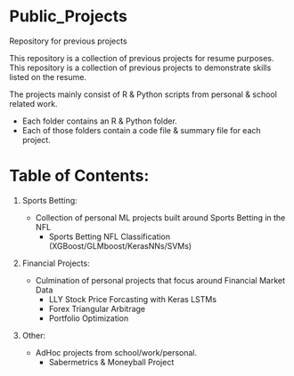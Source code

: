 # Public_Projects
Repository for previous projects

This repository is a collection of previous projects for resume purposes.
This repository is a collection of previous projects to demonstrate skills listed on the resume.

The projects mainly consist of R & Python scripts from personal & school related work.
   - Each folder contains an R & Python folder.
   - Each of those folders contain a code file & summary file for each project.

# Table of Contents:
   
1. Sports Betting:
   - Collection of personal ML projects built around Sports Betting in the NFL
      -   Sports Betting NFL Classification (XGBoost/GLMboost/KerasNNs/SVMs)
   
2. Financial Projects:
   - Culmination of personal projects that focus around Financial Market Data
      - LLY Stock Price Forcasting with Keras LSTMs
      - Forex Triangular Arbitrage
      - Portfolio Optimization

3. Other:
   - AdHoc projects from school/work/personal.  
      - Sabermetrics & Moneyball Project


